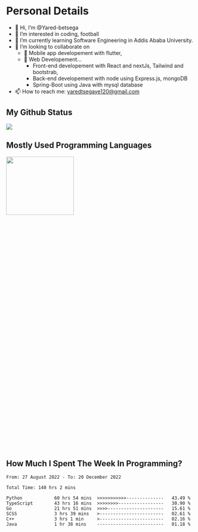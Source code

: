 <h1>Personal Details</h1>

- 👋 Hi, I’m @Yared-betsega
- 👀 I’m interested in coding, football
- 🌱 I’m currently learning Software Engineering in Addis Ababa University.
- 💞️ I’m looking to collaborate on
  - 💞️ Mobile app developement with flutter, 
  - 💞️ Web Developement...
    - Front-end developement with React and nextJs, Tailwind and bootstrab, 
    - Back-end developement with node using Express.js, mongoDB
    - Spring-Boot using Java with mysql database
- 📫 How to reach me: yaredtsegaye120@gmail.com

<h2>My Github Status</h2>
<img src = "https://github-readme-stats.vercel.app/api?username=Yared-betsega&&show_icons=true&title_color=ffffff&icon_color=bb2acf&text_color=daf7dc&bg_color=151515"/>

<h2>Mostly Used Programming Languages</h2>
<img  src="https://wakatime.com/share/@yared/2ea83f02-29da-45b1-ac83-e77e61ce9fc0.svg" width = "60%" height = "20%"/>



<h2>How Much I Spent The Week In Programming?</h2>
<!--START_SECTION:waka-->

```text
From: 27 August 2022 - To: 20 December 2022

Total Time: 140 hrs 2 mins

Python            60 hrs 54 mins  >>>>>>>>>>>--------------   43.49 %
TypeScript        43 hrs 16 mins  >>>>>>>>-----------------   30.90 %
Go                21 hrs 51 mins  >>>>---------------------   15.61 %
SCSS              3 hrs 39 mins   >------------------------   02.61 %
C++               3 hrs 1 min     >------------------------   02.16 %
Java              1 hr 38 mins    -------------------------   01.18 %
```

<!--END_SECTION:waka-->

